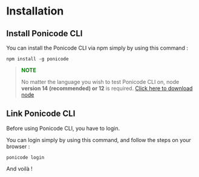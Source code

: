 # Installation

## Install Ponicode CLI
You can install the Ponicode CLI via npm simply by using this command :
```
npm install -g ponicode
``` 

> **<span style="color:green">NOTE<span>**
>
> No matter the language you wish to test Ponicode CLI on, node **version 14 (recommended) or 12** is required. [Click here to download node](https://nodejs.org/en/)

## Link Ponicode CLI

Before using Ponicode CLI, you have to login.

You can login simply by using this command, and follow the steps on your browser :
```
ponicode login
```

And voilà ! 

